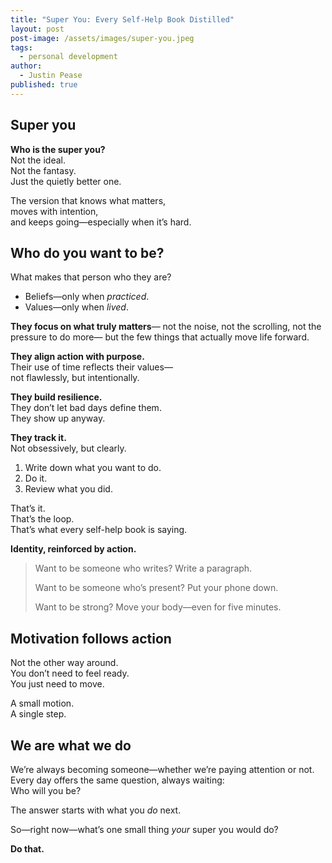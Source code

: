 ```yaml
---
title: "Super You: Every Self-Help Book Distilled"
layout: post
post-image: /assets/images/super-you.jpeg
tags:
  - personal development
author:
  - Justin Pease
published: true
---
```


## Super you

**Who is the super you?**  
Not the ideal.  
Not the fantasy.  
Just the quietly better one.

The version that knows what matters,  
moves with intention,  
and keeps going—especially when it’s hard.

## Who do you want to be?

What makes that person who they are?

- Beliefs—only when _practiced_.
- Values—only when _lived_.

**They focus on what truly matters**—
not the noise, not the scrolling,
not the pressure to do more—
but the few things that actually move life forward.

**They align action with purpose.**  
Their use of time reflects their values—  
not flawlessly, but intentionally.

**They build resilience.**  
They don’t let bad days define them.  
They show up anyway.

**They track it.**  
Not obsessively, but clearly.

1. Write down what you want to do.
2. Do it.
3. Review what you did.

That’s it.  
That’s the loop.  
That’s what every self-help book is saying.

**Identity, reinforced by action.**

> Want to be someone who writes?
> Write a paragraph.
>
> Want to be someone who’s present?
> Put your phone down.
>
> Want to be strong?
> Move your body—even for five minutes.

## Motivation follows action

Not the other way around.  
You don’t need to feel ready.  
You just need to move.

A small motion.  
A single step.

## We are what we do

We’re always becoming someone—whether we’re paying attention or not.  
Every day offers the same question, always waiting:  
Who will you be?

The answer starts with what you _do_ next.

So—right now—what’s one small thing
_your_ super you would do?

**Do that.**
